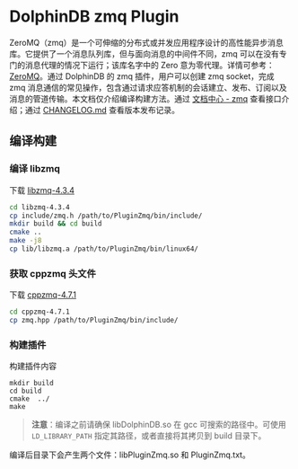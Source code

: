 # DolphinDB zmq Plugin

ZeroMQ（zmq）是一个可伸缩的分布式或并发应用程序设计的高性能异步消息库。它提供了一个消息队列库，但与面向消息的中间件不同，zmq 可以在没有专门的消息代理的情况下运行；该库名字中的 Zero 意为零代理。详情可参考：[ZeroMQ](https://zeromq.org/)。通过 DolphinDB 的 zmq 插件，用户可以创建 zmq socket，完成 zmq 消息通信的常见操作，包含通过请求应答机制的会话建立、发布、订阅以及消息的管道传输。本文档仅介绍编译构建方法。通过 [文档中心 - zmq](https://docs.dolphindb.cn/zh/plugins/zmq/zmq.html) 查看接口介绍；通过 [CHANGELOG.md](./CHANGELOG.md) 查看版本发布记录。

## 编译构建

### 编译 libzmq

下载 [libzmq-4.3.4](https://github.com/zeromq/libzmq/releases/tag/v4.3.4)

```bash
cd libzmq-4.3.4
cp include/zmq.h /path/to/PluginZmq/bin/include/
mkdir build && cd build
cmake ..
make -j8
cp lib/libzmq.a /path/to/PluginZmq/bin/linux64/
```

### 获取 cppzmq 头文件

下载 [cppzmq-4.7.1](https://github.com/zeromq/cppzmq/releases/tag/v4.7.1)

```bash
cd cppzmq-4.7.1
cp zmq.hpp /path/to/PluginZmq/bin/include/
```

### 构建插件

构建插件内容

```
mkdir build
cd build
cmake  ../
make
```

> **注意**：编译之前请确保 libDolphinDB.so 在 gcc 可搜索的路径中。可使用 `LD_LIBRARY_PATH` 指定其路径，或者直接将其拷贝到 build 目录下。

编译后目录下会产生两个文件：libPluginZmq.so 和 PluginZmq.txt。